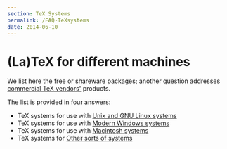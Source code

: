 ```yaml
---
section: TeX Systems
permalink: /FAQ-TeXsystems
date: 2014-06-10
---
```


# (La)TeX for different machines

We list here the free or shareware packages;
  another question addresses
  [commercial TeX vendors'](/FAQ-commercial) products.

The list is provided in four answers:
  

-  TeX systems for use with
    [Unix and GNU Linux systems](/FAQ-sysunix)
-  TeX systems for use with 
    [Modern Windows systems](/FAQ-syswin32)
-  TeX systems for use with 
    [Macintosh systems](/FAQ-sysmac)
-  TeX systems for 
    [Other sorts of systems](/FAQ-sysother)

